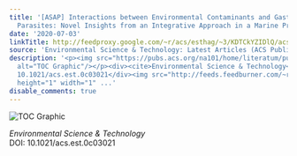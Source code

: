 ```yaml
---
title: '[ASAP] Interactions between Environmental Contaminants and Gastrointestinal
  Parasites: Novel Insights from an Integrative Approach in a Marine Predator'
date: '2020-07-03'
linkTitle: http://feedproxy.google.com/~r/acs/esthag/~3/KDTCkYZIDlQ/acs.est.0c03021
source: 'Environmental Science & Technology: Latest Articles (ACS Publications)'
description: '<p><img src="https://pubs.acs.org/na101/home/literatum/publisher/achs/journals/content/esthag/0/esthag.ahead-of-print/acs.est.0c03021/20200703/images/medium/es0c03021_0004.gif"
  alt="TOC Graphic"/></p><div><cite>Environmental Science & Technology</cite></div><div>DOI:
  10.1021/acs.est.0c03021</div><img src="http://feeds.feedburner.com/~r/acs/esthag/~4/KDTCkYZIDlQ"
  height="1" width="1" ...'
disable_comments: true
---
```

<p><img src="https://pubs.acs.org/na101/home/literatum/publisher/achs/journals/content/esthag/0/esthag.ahead-of-print/acs.est.0c03021/20200703/images/medium/es0c03021_0004.gif" alt="TOC Graphic"/></p><div><cite>Environmental Science & Technology</cite></div><div>DOI: 10.1021/acs.est.0c03021</div><img src="http://feeds.feedburner.com/~r/acs/esthag/~4/KDTCkYZIDlQ" height="1" width="1" ...